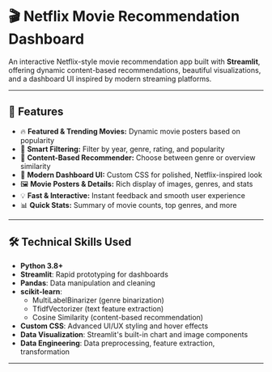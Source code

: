 # 🎬 Netflix Movie Recommendation Dashboard

An interactive Netflix-style movie recommendation app built with **Streamlit**, offering dynamic content-based recommendations, beautiful visualizations, and a dashboard UI inspired by modern streaming platforms.

---

## 🚀 Features

- 🔥 **Featured & Trending Movies:** Dynamic movie posters based on popularity
- 🎯 **Smart Filtering:** Filter by year, genre, rating, and popularity
- 🤖 **Content-Based Recommender:** Choose between genre or overview similarity
- 🎨 **Modern Dashboard UI:** Custom CSS for polished, Netflix-inspired look
- 🖼️ **Movie Posters & Details:** Rich display of images, genres, and stats
- 💡 **Fast & Interactive:** Instant feedback and smooth user experience
- 📊 **Quick Stats:** Summary of movie counts, top genres, and more

---

## 🛠️ Technical Skills Used

- **Python 3.8+**
- **Streamlit**: Rapid prototyping for dashboards
- **Pandas**: Data manipulation and cleaning
- **scikit-learn**:
    - MultiLabelBinarizer (genre binarization)
    - TfidfVectorizer (text feature extraction)
    - Cosine Similarity (content-based recommendation)
- **Custom CSS**: Advanced UI/UX styling and hover effects
- **Data Visualization**: Streamlit's built-in chart and image components
- **Data Engineering**: Data preprocessing, feature extraction, transformation

---
